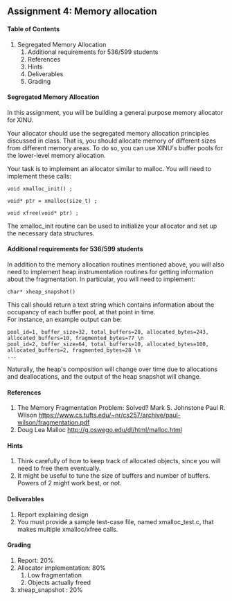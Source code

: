## Assignment 4: Memory allocation

#### Table of Contents
1. Segregated Memory Allocation
	1. Additional requirements for 536/599 students
	2. References
	3. Hints
	4. Deliverables
	5. Grading

#### Segregated Memory Allocation
In this assignment, you will be building a general purpose memory allocator for XINU.

Your allocator should use the segregated memory allocation principles discussed in class. That is, you should allocate memory of different sizes from different memory areas. To do so, you can use XINU's buffer pools for the lower-level memory allocation.

Your task is to implement an allocator similar to malloc. You will need to implement these calls:

    void xmalloc_init() ;

    void* ptr = xmalloc(size_t) ;

    void xfree(void* ptr) ;

The xmalloc_init routine can be used to initialize your allocator and set up the necessary data structures.

#### Additional requirements for 536/599 students

In addition to the memory allocation routines mentioned above, you will also need to implement heap instrumentation routines for getting information about the fragmentation. In particular, you will need to implement:

    char* xheap_snapshot()

This call should return a text string which contains information about the occupancy of each buffer pool, at that point in time.  
For instance, an example output can be:

    pool_id=1, buffer_size=32, total_buffers=20, allocated_bytes=243, allocated_buffers=10, fragmented_bytes=77 \n
    pool_id=2, buffer_size=64, total_buffers=10, allocated_bytes=100, allocated_buffers=2, fragmented_bytes=28 \n
    ...

Naturally, the heap's composition will change over time due to allocations and deallocations, and the output of the heap snapshot will change.

#### References

1. The Memory Fragmentation Problem: Solved? Mark S. Johnstone Paul R. Wilson
https://www.cs.tufts.edu/~nr/cs257/archive/paul-wilson/fragmentation.pdf
2. Doug Lea Malloc http://g.oswego.edu/dl/html/malloc.html

#### Hints

1. Think carefully of how to keep track of allocated objects, since you will need to free them eventually.
2. It might be useful to tune the size of buffers and number of buffers. Powers of 2 might work best, or not.

#### Deliverables

1. Report explaining design
2. You must provide a sample test-case file, named xmalloc_test.c, that makes multiple xmalloc/xfree calls.

#### Grading

1. Report: 20%
2. Allocator implementation: 80%
	1. Low fragmentation
	2. Objects actually freed
3. xheap_snapshot : 20%

